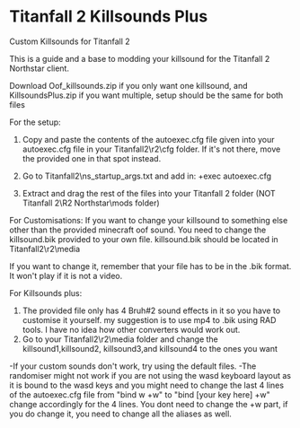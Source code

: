 # Titanfall 2 Killsounds Plus
Custom Killsounds for Titanfall 2

This is a guide and a base to modding your killsound for the Titanfall 2 Northstar client.

Download Oof_killsounds.zip if you only want one killsound, and KillsoundsPlus.zip if you want multiple, setup should be the same for both files

For the setup:
1) Copy and paste the contents of the autoexec.cfg file given into your autoexec.cfg file in your Titanfall2\r2\cfg folder. 
   If it's not there, move the provided one in that spot instead.

2) Go to Titanfall2\ns_startup_args.txt and add in: +exec autoexec.cfg

3) Extract and drag the rest of the files into your Titanfall 2 folder (NOT Titanfall 2\R2 Northstar\mods folder) 

For Customisations:
If you want to change your killsound to something else other than the provided minecraft oof sound. You need to change the killsound.bik provided to your own file.
killsound.bik should be located in Titanfall2\r2\media

If you want to change it, remember that your file has to be in the .bik format. It won't play if it is not a video.


For Killsounds plus:
1) The provided file only has 4 Bruh#2 sound effects in it so you have to customise it yourself. my suggestion is to use mp4 to .bik using RAD tools. I have no idea how other converters would work out.
2) Go to your Titanfall2\r2\media folder and change the killsound1,killsound2, killsound3,and killsound4 to the ones you want

-If your custom sounds don't work, try using the default files. 
-The randomiser might not work if you are not using the wasd keyboard layout as it is bound to the wasd keys and you might need to change the last 4 lines of the autoexec.cfg file from "bind w +w" to "bind [your key here] +w" change accordingly for the 4 lines. You dont need to change the +w part, if you do change it, you need to change all the aliases as well.

